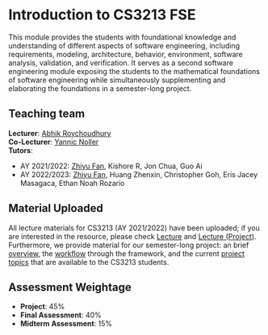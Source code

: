 # Introduction to CS3213 FSE

<!--## Module Description-->

This module provides the students with foundational knowledge and understanding of different aspects of software engineering, including requirements, modeling, architecture, behavior, environment, software analysis, validation, and verification. It serves as a second software engineering module exposing the students to the mathematical foundations of software engineering while simultaneously supplementing and elaborating the foundations in a semester-long project.
 
## Teaching team
**Lecturer**: [Abhik Roychoudhury](https://abhikrc.com/)  
**Co-Lecturer**: [Yannic Noller](https://yannicnoller.github.io/)  
**Tutors**:

- AY 2021/2022: [Zhiyu Fan](https://zhiyufan.github.io/), Kishore R, Jon Chua, Guo Ai
- AY 2022/2023: [Zhiyu Fan](https://zhiyufan.github.io/), Huang Zhenxin, Christopher Goh, Eris Jacey Masagaca, Ethan Noah Rozario

## Material Uploaded

All lecture materials for CS3213 (AY 2021/2022) have been uploaded; if you are interested in the resource, please check [Lecture](lecture.md) and [Lecture (Project)](lecture_p.md). Furthermore, we provide material for our semester-long project: an brief [overview](project/intro.md), the [workflow](project/workflow.md) through the framework, and the current [project topics](project/topics.md) that are available to the CS3213 students.

## Assessment Weightage

- **Project**: 45%
- **Final Assessment**: 40%
- **Midterm Assessment**: 15%